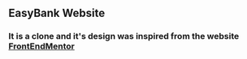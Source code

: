 ## EasyBank Website
### It is a clone and it's design was inspired from the website [FrontEndMentor](https://www.frontendmentor.io/challenges/easybank-landing-page-WaUhkoDN)
